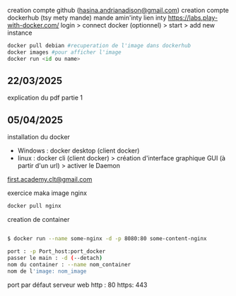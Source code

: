 creation compte github (hasina.andrianadison@gmail.com)
creation compte dockerhub (tsy mety mande)
mande amin'inty lien inty https://labs.play-with-docker.com/
login > connect docker (optionnel) > start > add new instance
```PYTHON
docker pull debian #recuperation de l'image dans dockerhub
docker images #pour afficher l'image
docker run <id ou name>
```

## 22/03/2025

explication du pdf partie 1

## 05/04/2025
installation du docker
- Windows : docker desktop (client docker)
- linux : docker cli (client docker) > création d'interface graphique  GUI (à partir d'un url) > activer le Daemon

first.academy.clt@gmail.com


exercice
maka image nginx 
```Bash
docker pull nginx
```
creation de container
```Bash

$ docker run --name some-nginx -d -p 8080:80 some-content-nginx

port : -p Port_host:port_docker
passer le main : -d (--detach)
nom du container : --name nom_container
nom de l'image: nom_image
```

port par défaut serveur web
http : 80
https: 443

